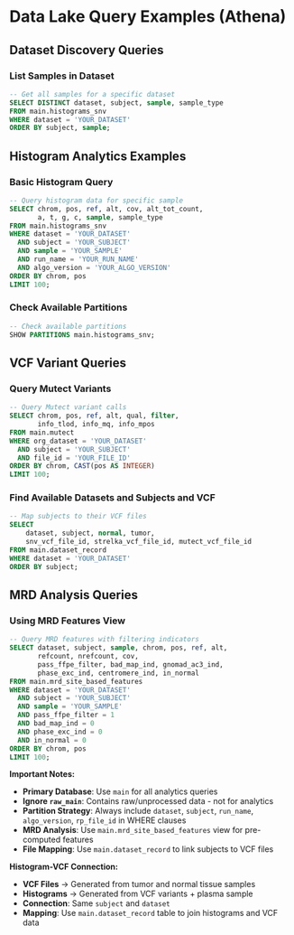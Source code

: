 # Data Lake Query Examples (Athena)

## Dataset Discovery Queries


### List Samples in Dataset
```sql
-- Get all samples for a specific dataset
SELECT DISTINCT dataset, subject, sample, sample_type
FROM main.histograms_snv
WHERE dataset = 'YOUR_DATASET'
ORDER BY subject, sample;
```

## Histogram Analytics Examples

### Basic Histogram Query
```sql
-- Query histogram data for specific sample
SELECT chrom, pos, ref, alt, cov, alt_tot_count, 
       a, t, g, c, sample, sample_type
FROM main.histograms_snv
WHERE dataset = 'YOUR_DATASET'
  AND subject = 'YOUR_SUBJECT'
  AND sample = 'YOUR_SAMPLE'
  AND run_name = 'YOUR_RUN_NAME'
  AND algo_version = 'YOUR_ALGO_VERSION'
ORDER BY chrom, pos
LIMIT 100;
```

### Check Available Partitions
```sql
-- Check available partitions
SHOW PARTITIONS main.histograms_snv;
```


## VCF Variant Queries

### Query Mutect Variants
```sql
-- Query Mutect variant calls
SELECT chrom, pos, ref, alt, qual, filter, 
       info_tlod, info_mq, info_mpos
FROM main.mutect
WHERE org_dataset = 'YOUR_DATASET'
  AND subject = 'YOUR_SUBJECT'
  AND file_id = 'YOUR_FILE_ID'
ORDER BY chrom, CAST(pos AS INTEGER)
LIMIT 100;
```

### Find Available Datasets and Subjects and VCF 
```sql
-- Map subjects to their VCF files
SELECT 
    dataset, subject, normal, tumor,
    snv_vcf_file_id, strelka_vcf_file_id, mutect_vcf_file_id
FROM main.dataset_record
WHERE dataset = 'YOUR_DATASET'
ORDER BY subject;
```

## MRD Analysis Queries

### Using MRD Features View
```sql
-- Query MRD features with filtering indicators
SELECT dataset, subject, sample, chrom, pos, ref, alt,
       refcount, nrefcount, cov,
       pass_ffpe_filter, bad_map_ind, gnomad_ac3_ind, 
       phase_exc_ind, centromere_ind, in_normal
FROM main.mrd_site_based_features
WHERE dataset = 'YOUR_DATASET'
  AND subject = 'YOUR_SUBJECT'
  AND sample = 'YOUR_SAMPLE'
  AND pass_ffpe_filter = 1
  AND bad_map_ind = 0
  AND phase_exc_ind = 0
  AND in_normal = 0
ORDER BY chrom, pos
LIMIT 100;
```

**Important Notes:**
- **Primary Database**: Use `main` for all analytics queries
- **Ignore `raw_main`**: Contains raw/unprocessed data - not for analytics
- **Partition Strategy**: Always include `dataset`, `subject`, `run_name`, `algo_version`, `rp_file_id` in WHERE clauses
- **MRD Analysis**: Use `main.mrd_site_based_features` view for pre-computed features
- **File Mapping**: Use `main.dataset_record` to link subjects to VCF files

**Histogram-VCF Connection:**
- **VCF Files** → Generated from tumor and normal tissue samples
- **Histograms** → Generated from VCF variants + plasma sample 
- **Connection**: Same `subject` and `dataset`
- **Mapping**: Use `main.dataset_record` table to join histograms and VCF data